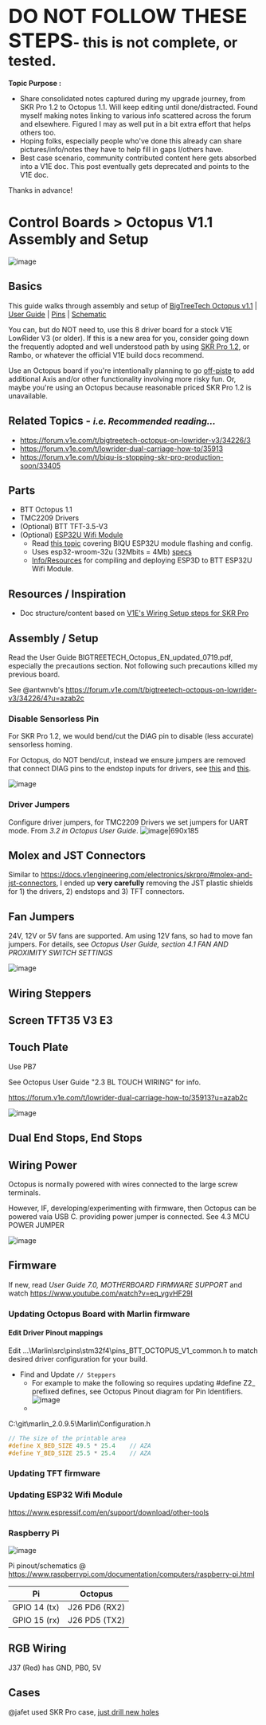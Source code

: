 # <big><big>DO <b>NOT</b> FOLLOW THESE STEPS</big></big>- this is not complete, or tested. 


__Topic Purpose :__ 
- Share consolidated notes captured during my upgrade journey, from SKR Pro 1.2 to Octopus 1.1.  Will keep editing until done/distracted.  Found myself making notes linking to various info scattered across the forum and elsewhere.  Figured I may as well put in a bit extra effort that helps others too.
- Hoping folks, especially people who've done this already can share pictures/info/notes they have to help fill in gaps I/others have.  
- Best case scenario, community contributed content here gets absorbed into a V1E doc.  This post eventually gets deprecated and points to the V1E doc.

Thanks in advance!


# Control Boards &gt; Octopus V1.1 Assembly and Setup

![image](https://us2.dh-cdn.net/uploads/db5587/optimized/3X/b/a/baf2bd6caa52e94efb2268f96734c401af9b3f07_2_690x426.jpeg)

## Basics
This guide walks through assembly and setup of [BigTreeTech Octopus v1.1](https://github.com/bigtreetech/BIGTREETECH-OCTOPUS-V1.0) | [User Guide](https://github.com/bigtreetech/BIGTREETECH-OCTOPUS-V1.0/blob/master/BIGTREETECH_Octopus_EN_updated_0719.pdf) | [Pins](https://github.com/bigtreetech/BIGTREETECH-OCTOPUS-V1.0/raw/master/Hardware/BIGTREETECH%20Octopus%20-%20PIN.pdf) | [Schematic](https://github.com/bigtreetech/BIGTREETECH-OCTOPUS-V1.0/raw/master/Hardware/BIGTREETECH%20Octopus.pdf)   

You can, but do NOT need to, use this 8 driver board for a stock V1E LowRider V3 (or older).  If this is a new area for you, consider going down the frequently adopted and well understood path by using [SKR Pro 1.2](https://docs.v1engineering.com/electronics/skrpro/), or Rambo, or whatever the official V1E build docs recommend.

Use an Octopus board if you're intentionally planning to go [off-piste](https://en.wikipedia.org/wiki/Backcountry_skiing) to add additional Axis and/or other functionality involving more risky fun.  Or, maybe you're using an Octopus because reasonable priced SKR Pro 1.2 is unavailable.

## Related Topics - <i><small>i.e. Recommended reading...</small></i>

- https://forum.v1e.com/t/bigtreetech-octopus-on-lowrider-v3/34226/3
- https://forum.v1e.com/t/lowrider-dual-carriage-how-to/35913
- https://forum.v1e.com/t/biqu-is-stopping-skr-pro-production-soon/33405


## Parts
- BTT Octopus 1.1
- TMC2209 Drivers
- (Optional) BTT TFT-3.5-V3
- (Optional) [ESP32U Wifi Module](https://biqu.equipment/products/esp32u-mode-esp32e-mode)
  - Read [this topic](https://forum.v1e.com/t/firmware-for-bigtreetech-esp32u-esp32e-module-for-octopus-or-skr3-skr-3-ez-skr-2/36403) covering BIQU ESP32U module flashing and config.
  - Uses esp32-wroom-32u (32Mbits = 4Mb) [specs](https://www.espressif.com/sites/default/files/documentation/esp32-wroom-32d_esp32-wroom-32u_datasheet_en.pdf)
  - [Info/Resources](../esp3d/README.md) for compiling and deploying ESP3D to BTT ESP32U Wifi Module.


## Resources / Inspiration
- Doc structure/content based on [V1E's Wiring Setup steps for SKR Pro](https://docs.v1engineering.com/electronics/skrpro/)


## Assembly / Setup

Read the User Guide BIGTREETECH_Octopus_EN_updated_0719.pdf, especially the precautions section.  Not following such precautions killed my previous board.

See @antwnvb's https://forum.v1e.com/t/bigtreetech-octopus-on-lowrider-v3/34226/4?u=azab2c 

### Disable Sensorless Pin
For SKR Pro 1.2, we would bend/cut the DIAG pin to disable (less accurate) sensorless homing.

For Octopus, do NOT bend/cut, instead we ensure jumpers are removed that connect DIAG pins to the endstop inputs for drivers, see [this](https://forum.v1e.com/t/bigtreetech-octopus-on-lowrider-v3/34226/15?u=azab2c) and [this](https://forum.v1e.com/t/biqu-is-stopping-skr-pro-production-soon/33405/44?u=azab2c).

![image](img/octopus-no-diag-jumpers.png)

### Driver Jumpers

Configure driver jumpers, for TMC2209 Drivers we set jumpers for UART mode.  From _3.2 in Octopus User Guide_.
![image|690x185](https://us2.dh-cdn.net/uploads/db5587/original/3X/e/a/eaa7e837575db68290d084b456d47a8bcff04614.jpeg)

## Molex and JST Connectors
Similar to https://docs.v1engineering.com/electronics/skrpro/#molex-and-jst-connectors, I ended up **very carefully** removing the JST plastic shields for 1) the drivers, 2) endstops and 3) TFT connectors.

## Fan Jumpers
24V, 12V or 5V fans are supported.  Am using 12V fans, so had to move fan jumpers.  For details, see _Octopus User Guide, section 4.1 FAN AND PROXIMITY SWITCH SETTINGS_

![image](img/octopus-fan-jumpers.png)


## Wiring Steppers


## Screen TFT35 V3 E3



## Touch Plate

Use PB7

See Octopus User Guide "2.3 BL TOUCH WIRING" for info.

https://forum.v1e.com/t/lowrider-dual-carriage-how-to/35913?u=azab2c

![image](img/octopus-conn-z-probe.png)

## Dual End Stops, End Stops 


## Wiring Power
Octopus is normally powered with wires connected to the large screw terminals.

However, IF, developing/experimenting with firmware, then Octopus can be powered vaia USB C.   providing power jumper is connected.  See 4.3 MCU POWER JUMPER

![image](img/octopus-jumper-usb-power.png)



## Firmware
If new, read _User Guide 7.0, MOTHERBOARD FIRMWARE SUPPORT_ and watch https://www.youtube.com/watch?v=eq_ygvHF29I


### Updating Octopus Board with Marlin firmware

#### Edit Driver Pinout mappings 
Edit ...\Marlin\src\pins\stm32f4\pins_BTT_OCTOPUS_V1_common.h to match desired driver configuration for your build.

- Find and Update ```// Steppers```
  - For example to make the following so requires updating #define Z2_ prefixed defines, see Octopus Pinout diagram for Pin Identifiers.
    ![image](img/octopus-conn.png)
  - 


C:\git\marlin_2.0.9.5\Marlin\Configuration.h

```c++
// The size of the printable area
#define X_BED_SIZE 49.5 * 25.4    // AZA
#define Y_BED_SIZE 25.5 * 25.4    // AZA
```

### Updating TFT firmware

### Updating ESP32 Wifi Module

https://www.espressif.com/en/support/download/other-tools


### Raspberry Pi

![image](img/octopus-conn-pi.png)

Pi pinout/schematics @ https://www.raspberrypi.com/documentation/computers/raspberry-pi.html

|Pi|Octopus|
| --- | --- |
| GPIO 14 (tx) | J26 PD6 (RX2) |
| GPIO 15 (rx) | J26 PD5 (TX2)|


## RGB Wiring
J37 (Red) has GND, PB0, 5V


## Cases
@jafet used SKR Pro case, [just drill new holes](
https://forum.v1e.com/t/bigtreetech-octopus-on-lowrider-v3/34226/13?u=azab2c)


<span style="display:none" hidden>
<!-- SCRATCH EDIT WORK INPROGRESS AREA -->

## Reference

BTT SKR Pro V1.2
- https://biqu.equipment/collections/control-board/products/bigtreetech-skr-pro-v1-1-32-bit-control-board?variant=29207358865506
  - Dimensions
    - Size: 147 x 95
    - Mounting: 138 x 86
  - 3D Model(s)
   - https://grabcad.com/library/bigtreetech-skr-pro-v-1-2-1 

BTT Octopus 1.1
- https://github.com/bigtreetech/BIGTREETECH-OCTOPUS-V1.0
- https://biqu.equipment/products/bigtreetech-skr-pro-v1-1-32-bit-control-board?variant=29207358865506 
  - Dimensions
  - Size: 160 x 100
  - Mounting: 150 x 90
  - 3D Model(s)
    - https://grabcad.com/library/bigtreetech-octopus-v1-1-1

BTT TFT-3.5-V3
- https://github.com/bigtreetech/BTT-TFT35-E3-V3.0

</span>
